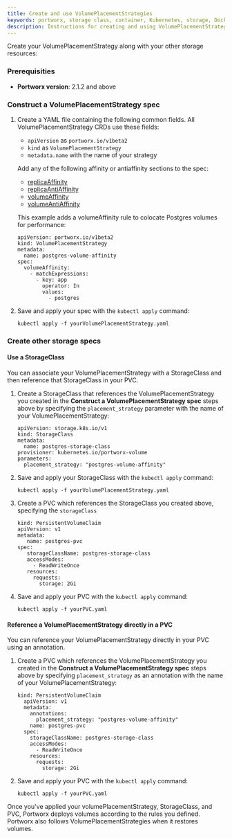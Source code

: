 ```yaml
---
title: Create and use VolumePlacementStrategies
keywords: portworx, storage class, container, Kubernetes, storage, Docker, k8s, flexvol, pv, persistent disk,StatefulSets, volume placement
description: Instructions for creating and using VolumePlacementStrategies.
---
```


Create your VolumePlacementStrategy along with your other storage resources:

### Prerequisities

* **Portworx version**: 2.1.2 and above

### Construct a VolumePlacementStrategy spec

1. Create a YAML file containing the following common fields. All VolumePlacementStrategy CRDs use these fields:

      * `apiVersion` as `portworx.io/v1beta2`
      * `kind` as `VolumePlacementStrategy`
      * `metadata.name` with the name of your strategy

      Add any of the following affinity or antiaffinity sections to the spec:

      * [replicaAffinity](/portworx-install-with-kubernetes/storage-operations/create-pvcs/volume-placement-strategies/crd-reference#replicaaffinity)
      * [replicaAntiAffinity](/portworx-install-with-kubernetes/storage-operations/create-pvcs/volume-placement-strategies/crd-reference#replicaantiaffinity)
      * [volumeAffinity](/portworx-install-with-kubernetes/storage-operations/create-pvcs/volume-placement-strategies/crd-reference#volumeaffinity)
      * [volumeAntiAffinity](/portworx-install-with-kubernetes/storage-operations/create-pvcs/volume-placement-strategies/crd-reference#volumeantiaffinity)

      This example adds a volumeAffinity rule to colocate Postgres volumes for performance:

      ```text
      apiVersion: portworx.io/v1beta2
      kind: VolumePlacementStrategy
      metadata:
        name: postgres-volume-affinity
      spec:
        volumeAffinity:
          - matchExpressions:
            - key: app
              operator: In
              values:
                - postgres
      ```

3. Save and apply your spec with the `kubectl apply` command:

      ```text
      kubectl apply -f yourVolumePlacementStrategy.yaml
      ```

### Create other storage specs

#### Use a StorageClass

You can associate your VolumePlacementStrategy with a StorageClass and then reference that StorageClass in your PVC. 

1. Create a StorageClass that references the VolumePlacementStrategy you created in the **Construct a VolumePlacementStrategy spec** steps above by specifying the `placement_strategy` parameter with the name of your VolumePlacementStrategy:

      ```text
      apiVersion: storage.k8s.io/v1
      kind: StorageClass
      metadata:
        name: postgres-storage-class
      provisioner: kubernetes.io/portworx-volume
      parameters:
        placement_strategy: "postgres-volume-affinity"
      ```
2. Save and apply your StorageClass with the `kubectl apply` command:

      ```text
      kubectl apply -f yourVolumePlacementStrategy.yaml
      ```
3. Create a PVC which references the StorageClass you created above, specifying the `storageClass`

      ```text
      kind: PersistentVolumeClaim
      apiVersion: v1
      metadata:
         name: postgres-pvc
      spec:
         storageClassName: postgres-storage-class
         accessModes:
           - ReadWriteOnce
         resources:
           requests:
             storage: 2Gi
      ```
4. Save and apply your PVC with the `kubectl apply` command:

      ```text
      kubectl apply -f yourPVC.yaml
      ```

#### Reference a VolumePlacementStrategy directly in a PVC

You can reference your VolumePlacementStrategy directly in your PVC using an annotation.

1. Create a PVC which references the VolumePlacementStrategy you created in the **Construct a VolumePlacementStrategy spec** steps above by specifying `placement_strategy` as an annotation with the name of your VolumePlacementStrategy:

      ```text
      kind: PersistentVolumeClaim
        apiVersion: v1
        metadata:
          annotations: 
            placement_strategy: "postgres-volume-affinity"
          name: postgres-pvc
        spec:
          storageClassName: postgres-storage-class
          accessModes:
            - ReadWriteOnce
          resources:
            requests:
              storage: 2Gi
      ```

4. Save and apply your PVC with the `kubectl apply` command:

      ```text
      kubectl apply -f yourPVC.yaml
      ```

Once you've applied your volumePlacementStrategy, StorageClass, and PVC, Portworx deploys volumes according to the rules you defined. Portworx also follows VolumePlacementStrategies when it restores volumes.